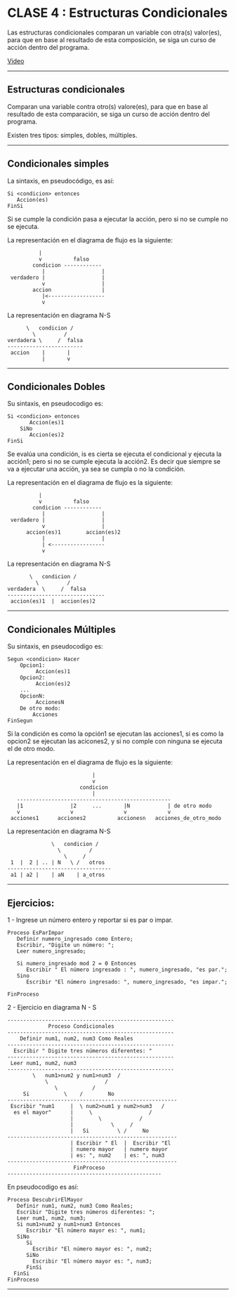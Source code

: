 # CLASE 4 : Estructuras Condicionales

Las estructuras condicionales comparan un variable con otra(s) valor(es), para que en base al resultado de esta composición, se siga un curso de acción dentro del programa.

[Video](https://www.youtube.com/watch?v=0QUF1o4lm1U)


---

## Estructuras condicionales

Comparan una variable contra otro(s) valore(es), para que en base al resultado de esta comparación, se siga un curso de acción dentro del programa. 

Existen tres tipos: simples, dobles, múltiples.

---

## Condicionales simples

La sintaxis, en pseudocódigo, es así:

```
Si <condicion> entonces
   Accion(es)
FinSi
```

Si se cumple la condición pasa a ejecutar la acción, pero si no se cumple no se ejecuta.

La representación en el diagrama de flujo es la siguiente:

```
          |
          v          falso
        condicion ------------
           |                  |
 verdadero |                  |
           v                  |
        accion                |
           |<------------------
           v     
```

La representación en diagrama N-S

```
      \   condicion /
        \         /
verdadera \     /  falsa
------------------------
 accion    |       |
           |       v
```
---

## Condicionales Dobles

Su sintaxis, en pseudocodigo es:

```
Si <condicion> entonces
       Accion(es)1
    SiNo
       Accion(es)2
FinSi 
```

Se evalúa una condición, is es cierta se ejecuta el condicional y ejecuta la acción1; pero si no se cumple ejecuta la acción2. Es decir que siempre se va a ejecutar una acción, ya sea se cumpla o no la condición.


La representación en el diagrama de flujo es la siguiente:

```
          |
          v          falso
        condicion ------------
           |                  |
 verdadero |                  |
           v                  |
      accion(es)1        accion(es)2
           |                  |
           | <-----------------
           v     
```

La representación en diagrama N-S

```
       \   condicion /
         \         /
verdadera  \     /  falsa
-------------------------------
 accion(es)1  |  accion(es)2
```

---

## Condicionales Múltiples


Su sintaxis, en pseudocodigo es:

```
Segun <condicion> Hacer
    Opcion1:
         Accion(es)1
    Opcion2:
         Accion(es)2
    ...
    OpcionN:
         AccionesN
    De otro modo:
        Acciones
FinSegun
```

Si la condición es como la opción1 se ejecutan las acciones1, si es como la opcion2 se ejecutan las acicones2, y si no comple con ninguna se ejecuta el de otro modo.


La representación en el diagrama de flujo es la siguiente:

```
                           |
                           v
                       condicion
                           |
   -------------------------------------------------
   |1               |2     ...       |N            | de otro modo
   v                v                v             v
 acciones1      acciones2          accionesn   acciones_de_otro_modo   

```

La representación en diagrama N-S

```
              \   condicion /
                \         /
                  \     /
 1  |  2 | .. | N   \ /   otros
---------------------------------
 a1 | a2 |    | aN    | a_otros

```
---

## Ejercicios:

1 - Ingrese un número entero y reportar si es par o impar.

```
Proceso EsParImpar
   Definir numero_ingresado como Entero;
   Escribir, "Digite un número: ";
   Leer numero_ingresado;
   
   Si numero_ingresado mod 2 = 0 Entonces
      Escribir " El número ingresado : ", numero_ingresado, "es par.";
   Sino
      Escribir "El número ingresado: ", numero_ingresado, "es impar.";

FinProceso
```

2 - Ejercicio en diagrama N - S

```
-----------------------------------------------------
             Proceso Condicionales
-----------------------------------------------------
    Definir num1, num2, num3 Como Reales
-----------------------------------------------------
  Escribir " Digite tres números diferentes: "
-----------------------------------------------------
 Leer num1, num2, num3
-----------------------------------------------------
        \   num1>num2 y num1>num3  /
            \                  / 
               \           /
     Si           \    /        No
------------------------------------------------------
 Escribir "num1     |  \ num2>num1 y num2>num3   /
  es el mayor"      |     \                  /
                    |        \            /
                    |            \     /
                    |   Si         \ /     No
------------------------------------------------------
                    | Escribir " El  |  Escribir "El
                    | numero mayor   | numero mayor
                    | es: ", num2    | es: ", num3
------------------------------------------------------
                     FinProceso
-------------------------------------------------

```


En pseudocodigo es así:


```
Proceso DescubrirElMayor
   Definir num1, num2, num3 Como Reales;
   Escribir "Digite tres números diferentes: ";
   Leer num1, num2, num3;
   Si num1>num2 y num1>num3 Entonces
      Escribir "El número mayor es: ", num1;
   SiNo
      Si
        Escribir "El número mayor es: ", num2;
      SiNo
        Escribir "El número mayor es: ", num3;
      FinSi
  FinSi 
FinProceso

```

---

